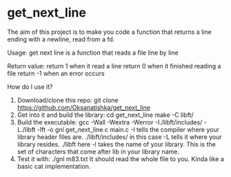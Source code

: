 # get_next_line
The aim of this project is to make you code a function that returns a line ending with a newline, read from a fd.

Usage:
get next line is a function that reads a file line by line

Return value:
return 1 when it read a line
return 0 when it finished reading a file
return -1 when an error occurs

How do I use it?
1) Download/clone this repo: 
git clone https://github.com/Oksanatishka/get_next_line
2) Get into it and build the library: 
cd get_next_line
make -C libft/
3) Build the executable: 
gcc -Wall -Wextra -Werror -I./libft/includes/ -L./libft -lft -o gnl get_next_line.c main.c
-I tells the compiler where your library header files are. ./libft/includes/ in this case
-L tells it where your library resides. ./libft here
-l takes the name of your library. This is the set of characters that come after lib in your library name.
4) Test it with: 
./gnl m83.txt
It should read the whole file to you. Kinda like a basic cat implementation.
